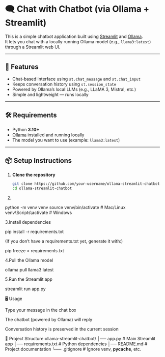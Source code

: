# 🗨️ Chat with Chatbot (via Ollama + Streamlit)

This is a simple chatbot application built using [Streamlit](https://streamlit.io/) and [Ollama](https://ollama.ai/).  
It lets you chat with a locally running Ollama model (e.g., `llama3:latest`) through a Streamlit web UI.  

---

## 🚀 Features
- Chat-based interface using `st.chat_message` and `st.chat_input`
- Keeps conversation history using `st.session_state`
- Powered by Ollama’s local LLMs (e.g., LLaMA 3, Mistral, etc.)
- Simple and lightweight — runs locally

---

## 🛠️ Requirements
- Python **3.10+**  
- [Ollama](https://ollama.ai) installed and running locally  
- The model you want to use (example: `llama3:latest`)

---

## 📦 Setup Instructions

1. **Clone the repository**
   ```bash
   git clone https://github.com/your-username/ollama-streamlit-chatbot.git
   cd ollama-streamlit-chatbot
2.

python -m venv venv
source venv/bin/activate   # Mac/Linux
venv\Scripts\activate      # Windows

3.Install dependencies

pip install -r requirements.txt


(If you don’t have a requirements.txt yet, generate it with:)

pip freeze > requirements.txt


4.Pull the Ollama model

ollama pull llama3:latest


5.Run the Streamlit app

streamlit run app.py

🖥️ Usage

Type your message in the chat box

The chatbot (powered by Ollama) will reply

Conversation history is preserved in the current session

📁 Project Structure
ollama-streamlit-chatbot/
│── app.py             # Main Streamlit app
│── requirements.txt   # Python dependencies
│── README.md          # Project documentation
└── .gitignore         # Ignore venv, __pycache__, etc.
